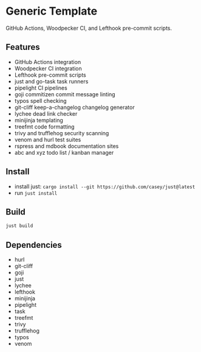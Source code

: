 # Generic Template

GitHub Actions, Woodpecker CI, and Lefthook pre-commit scripts.

## Features
  - GitHub Actions integration
  - Woodpecker CI integration
  - Lefthook pre-commit scripts
  - just and go-task task runners
  - pipelight CI pipelines
  - goji commitizen commit message linting
  - typos spell checking
  - git-cliff keep-a-changelog changelog generator
  - lychee dead link checker
  - minijinja templating
  - treefmt code formatting
  - trivy and trufflehog security scanning 
  - venom and hurl test suites
  - rspress and mdbook documentation sites
  - abc and xyz todo list / kanban manager

## Install
  - install just: `cargo install --git https://github.com/casey/just@latest`
  - run `just install`

## Build

```sh
just build
```

## Dependencies
  - hurl
  - git-cliff
  - goji
  - just
  - lychee
  - lefthook
  - minijinja
  - pipelight
  - task
  - treefmt
  - trivy
  - trufflehog
  - typos
  - venom
